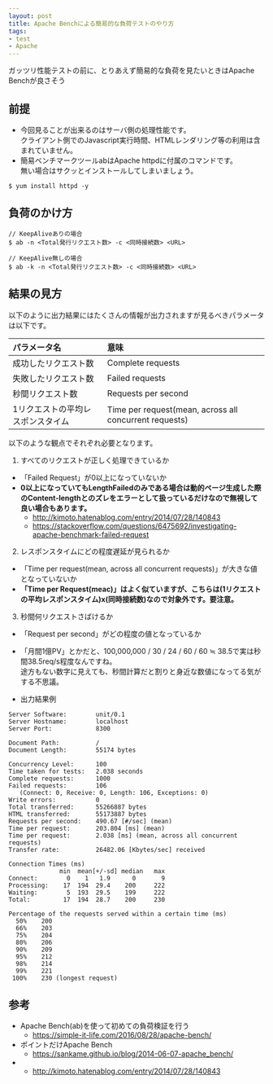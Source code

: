 ```yaml
---
layout: post
title: Apache Benchによる簡易的な負荷テストのやり方
tags: 
- test
- Apache
---
```


ガッツリ性能テストの前に、とりあえず簡易的な負荷を見たいときはApache Benchが良さそう
  
<!-- more -->


## 前提
- 今回見ることが出来るのはサーバ側の処理性能です。  
  クライアント側でのJavascript実行時間、HTMLレンダリング等の利用は含まれていません。
- 簡易ベンチマークツールabはApache httpdに付属のコマンドです。  
無い場合はサクッとインストールしてしまいましょう。

```
$ yum install httpd -y
```

## 負荷のかけ方

```
// KeepAliveありの場合
$ ab -n <Total発行リクエスト数> -c <同時接続数> <URL>

// KeepAlive無しの場合
$ ab -k -n <Total発行リクエスト数> -c <同時接続数> <URL>

```

## 結果の見方
以下のように出力結果にはたくさんの情報が出力されますが見るべきパラメータは以下です。

|パラメータ名|意味|
|:--|:--|
|成功したリクエスト数|Complete requests|
|失敗したリクエスト数|Failed requests|
|秒間リクエスト数|Requests per second|
|1リクエストの平均レスポンスタイム|Time per request(mean, across all concurrent requests)|

以下のような観点でそれぞれ必要となります。
1. すべてのリクエストが正しく処理できているか
  - 「Failed Request」が0以上になっていないか
  - **0以上になっていてもLengthFailedのみである場合は動的ページ生成した際のContent-lengthとのズレをエラーとして扱っているだけなので無視して良い場合もあります。**
    - http://kimoto.hatenablog.com/entry/2014/07/28/140843
    - https://stackoverflow.com/questions/6475692/investigating-apache-benchmark-failed-request
2. レスポンスタイムにどの程度遅延が見られるか
  - 「Time per request(mean, across all concurrent requests)」が大きな値となっていないか
  - **「Time per Request(meac)」はよく似ていますが、こちらは(1リクエストの平均レスポンスタイム)x(同時接続数)なので対象外です。要注意。**
3. 秒間何リクエストさばけるか
  - 「Request per second」がどの程度の値となっているか
  - 「月間1億PV」とかだと、100,000,000 / 30 / 24 / 60 / 60 ≒ 38.5で実は秒間38.5req/s程度なんですね。  
途方もない数字に見えても、秒間計算だと割りと身近な数値になってる気がする不思議。

- 出力結果例

```
Server Software:        unit/0.1
Server Hostname:        localhost
Server Port:            8300

Document Path:          /
Document Length:        55174 bytes

Concurrency Level:      100
Time taken for tests:   2.038 seconds
Complete requests:      1000
Failed requests:        106
   (Connect: 0, Receive: 0, Length: 106, Exceptions: 0)
Write errors:           0
Total transferred:      55266887 bytes
HTML transferred:       55173887 bytes
Requests per second:    490.67 [#/sec] (mean)
Time per request:       203.804 [ms] (mean)
Time per request:       2.038 [ms] (mean, across all concurrent requests)
Transfer rate:          26482.06 [Kbytes/sec] received

Connection Times (ms)
              min  mean[+/-sd] median   max
Connect:        0    1   1.9      0       9
Processing:    17  194  29.4    200     222
Waiting:        5  193  29.5    199     222
Total:         17  194  28.7    200     230

Percentage of the requests served within a certain time (ms)
  50%    200
  66%    203
  75%    204
  80%    206
  90%    209
  95%    212
  98%    214
  99%    221
 100%    230 (longest request)
 ```
## 参考
- Apache Bench(ab)を使って初めての負荷検証を行う
  - https://simple-it-life.com/2016/08/28/apache-bench/
- ポイントだけApache Bench
  - https://sankame.github.io/blog/2014-06-07-apache_bench/
- 
  - http://kimoto.hatenablog.com/entry/2014/07/28/140843
